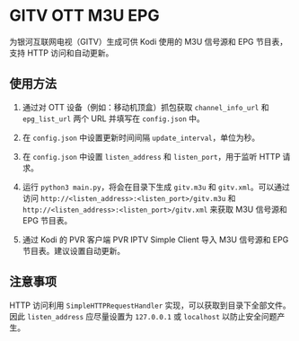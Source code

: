 # GITV OTT M3U EPG

为银河互联网电视（GITV）生成可供 Kodi 使用的 M3U 信号源和 EPG 节目表，支持 HTTP 访问和自动更新。

## 使用方法

1. 通过对 OTT 设备（例如：移动机顶盒）抓包获取 `channel_info_url` 和 `epg_list_url` 两个 URL 并填写在 `config.json` 中。

2. 在 `config.json` 中设置更新时间间隔 `update_interval`，单位为秒。

3. 在 `config.json` 中设置 `listen_address` 和 `listen_port`，用于监听 HTTP 请求。

4. 运行 `python3 main.py`，将会在目录下生成 `gitv.m3u` 和 `gitv.xml`。可以通过访问 `http://<listen_address>:<listen_port>/gitv.m3u` 和 `http://<listen_address>:<listen_port>/gitv.xml` 来获取 M3U 信号源和 EPG 节目表。

5. 通过 Kodi 的 PVR 客户端 PVR IPTV Simple Client 导入 M3U 信号源和 EPG 节目表。建议设置自动更新。

## 注意事项

HTTP 访问利用 `SimpleHTTPRequestHandler` 实现，可以获取到目录下全部文件。因此 `listen_address` 应尽量设置为 `127.0.0.1` 或 `localhost` 以防止安全问题产生。